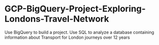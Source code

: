 # GCP-BigQuery-Project-Exploring-Londons-Travel-Network
Use BigQuery to build a project. Use SQL to analyze a database containing information about Transport for London journeys over 12 years
